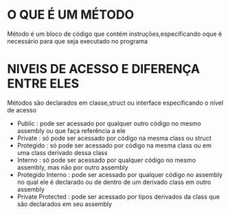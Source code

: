 # O QUE É UM MÉTODO


Método é um bloco de código que contém instruções,especificando oque é necessário para que seja executado no programa


# NIVEIS DE ACESSO E DIFERENÇA ENTRE ELES 


Métodos são declarados em classe,struct ou interface especificando o nível de acesso
- Public : pode ser acessado por qualquer outro código no mesmo assembly ou que faça referência a ele
- Private : só pode ser acessado por código na mesma class ou struct
- Protegido : só pode ser acessado por código na mesma class ou em uma class derivado dessa class
- Interno : só pode ser acessado por qualquer código no mesmo assembly, mas não por outro assembly
- Protegido Interno : pode ser acessado por qualquer código no assembly no qual ele é declarado ou de dentro de um derivado class em outro assembly
- Private Protected : pode ser acessado por tipos derivados da class que são declarados em seu assembly

